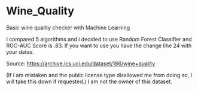 # Wine_Quality
Basic wine quality checker with Machine Learning 

I compared 5 algorithms and i decided to use Random Forest Classifier and ROC-AUC Score is .83.
If you want to use you have the change lihe 24 with your datas.

Source: https://archive.ics.uci.edu/dataset/186/wine+quality

(If I am mistaken and the public license type disallowed me from doing so, I will take this down if requested.) I am not the owner of this dataset.
